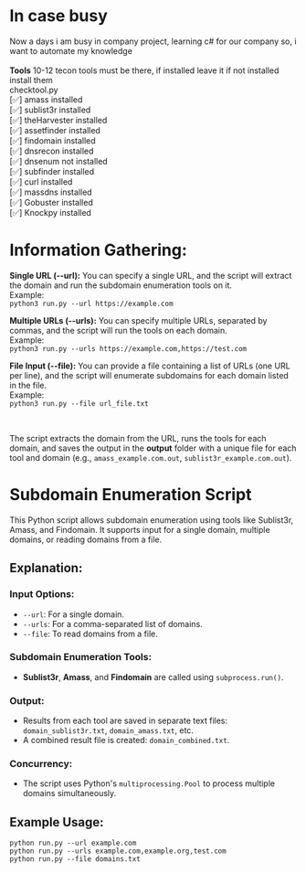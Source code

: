 # In case busy
Now a days i am busy in company project, learning c# for our company so, i want to automate my knowledge<br />
<br />
**Tools**
10-12 tecon tools must be there, if installed leave it if not installed install them <br />
checktool.py<br />
[✅] amass installed<br />
[✅] sublist3r installed<br />
[✅] theHarvester installed<br />
[✅] assetfinder installed<br />
[✅] findomain installed<br />
[✅] dnsrecon installed<br />
[✅] dnsenum not installed<br />
[✅] subfinder installed<br />
[✅] curl installed<br />
[✅] massdns installed<br />
[✅] Gobuster installed<br />
[✅] Knockpy installed<br />
# Information Gathering:

**Single URL (--url):** You can specify a single URL, and the script will extract the domain and run the subdomain enumeration tools on it.  
Example:  
`python3 run.py --url https://example.com`


**Multiple URLs (--urls):** You can specify multiple URLs, separated by commas, and the script will run the tools on each domain.  
Example:  
`python3 run.py --urls https://example.com,https://test.com`


**File Input (--file):** You can provide a file containing a list of URLs (one URL per line), and the script will enumerate subdomains for each domain listed in the file.  
Example:  
`python3 run.py --file url_file.txt`

<br>

The script extracts the domain from the URL, runs the tools for each domain, and saves the output in the **output** folder with a unique file for each tool and domain (e.g., `amass_example.com.out`, `sublist3r_example.com.out`).


<h1>Subdomain Enumeration Script</h1>

<p>This Python script allows subdomain enumeration using tools like Sublist3r, Amass, and Findomain. It supports input for a single domain, multiple domains, or reading domains from a file.</p>

<h2>Explanation:</h2>

<h3>Input Options:</h3>
<ul>
  <li><code>--url</code>: For a single domain.</li>
  <li><code>--urls</code>: For a comma-separated list of domains.</li>
  <li><code>--file</code>: To read domains from a file.</li>
</ul>

<h3>Subdomain Enumeration Tools:</h3>
<ul>
  <li><strong>Sublist3r</strong>, <strong>Amass</strong>, and <strong>Findomain</strong> are called using <code>subprocess.run()</code>.</li>
</ul>

<h3>Output:</h3>
<ul>
  <li>Results from each tool are saved in separate text files: <code>domain_sublist3r.txt</code>, <code>domain_amass.txt</code>, etc.</li>
  <li>A combined result file is created: <code>domain_combined.txt</code>.</li>
</ul>

<h3>Concurrency:</h3>
<ul>
  <li>The script uses Python's <code>multiprocessing.Pool</code> to process multiple domains simultaneously.</li>
</ul>

<h2>Example Usage:</h2>

<pre><code>python run.py --url example.com
python run.py --urls example.com,example.org,test.com
python run.py --file domains.txt
</code></pre>


